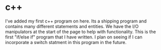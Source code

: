 # c++
I've added my first c++ program on here. Its a shipping program and contains many different statements and entities. We have the I/O manipulators at the start of the page to help with functionality. This is the first "if/else if" program that I have written. I plan on seeing if I can incorporate a switch statment in this program in the future.
